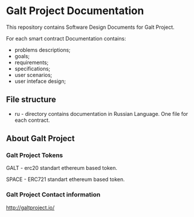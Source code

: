 # Galt Project Documentation
This repository contains Software Design Documents for Galt Project.

For each smart contract Documentation contains:
- problems descriptions;
- goals;
- requirements;
- specifications;
- user scenarios;
- user inteface design;

## File structure
- ru - directory contains documentation in Russian Language. One file for each contract.

## About Galt Project
### Galt Project Tokens
GALT - erc20 standart ethereum based token.

SPACE - ERC721 standart ethereum based token.
### Galt Project Contact information
http://galtproject.io/
